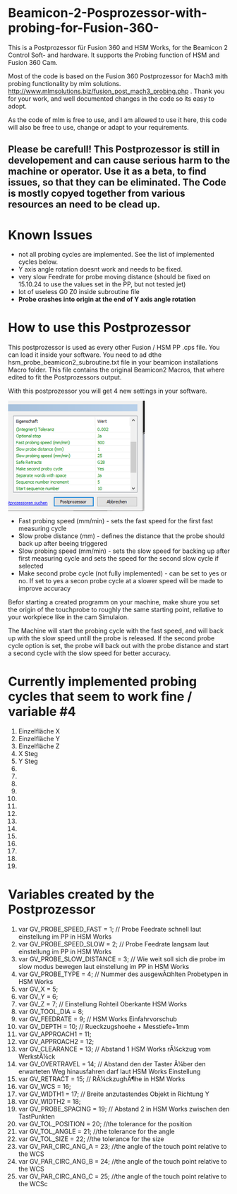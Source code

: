 # Beamicon-2-Posprozessor-with-probing-for-Fusion-360-
This is a Postprozessor für Fusion 360 and HSM Works, for the Beamicon 2 Control Soft- and hardware. It supports the Probing function of HSM and Fusion 360 Cam.

Most of the code is based on the Fusion 360 Postprozessor for Mach3 mith probing functionality by mlm solutions. <a href>http://www.mlmsolutions.biz/fusion_post_mach3_probing.php
</a>. Thank you for your work, and well documented changes in the code so its easy to adopt.

As the code of mlm is free to use, and I am allowed to use it here, this code will also be free to use, change or adapt to your requirements.

## Please be carefull! This Postprozessor is still in developement and can cause serious harm to the machine or operator. Use it as a beta, to find issues, so that they can be eliminated. The Code is mostly copyed together from various resources an need to be clead up.

# Known Issues

- not all probing cycles are implemented. See the list of implemented cycles below.
- Y axis angle rotation doesnt work and needs to be fixed.
- very slow Feedrate for probe moving distance (should be fixed on 15.10.24 to use the values set in the PP, but not tested jet)
- lot of useless G0 Z0 inside subroutine file
- <b>Probe crashes into origin at the end of Y axis angle rotation</b>


# How to use this Postprozessor

This postprozessor is used as every other Fusion / HSM PP .cps file.
You can load it inside your software. You need to ad dthe hsm_probe_beamicon2_subroutine.txt file in your beamicon installations Macro folder.
This file contains the original Beamicon2 Macros, that where edited to fit the Postprozessors output.

With this postprozessor you will get 4 new settings in your software.

<a href="" target="blank"><img align="center" src="/images/hsmworks_pp_settings.PNG" height="250" /></a>

<ul>
    <li>Fast probing speed (mm/min) - sets the fast speed for the first fast measuring cycle</li>
    <li>Slow probe distance (mm)    - defines the distance that the probe should back up after beeing triggered</li>
    <li>Slow probing speed (mm/min) - sets the slow speed for backing up after first measuring cycle and sets the speed for the second slow cycle if selected</li>
    <li>Make second probe cycle (not fully implemented)  - can be set to yes or no. If set to yes a secon probe cycle at a slower speed will be made to improve accuracy</li>
</ul>

Befor starting a created programm on your machine, make shure you set the origin of the touchprobe to roughly the same starting point, rellative to your workpiece like in the cam Simulaion.

The Machine will start the probing cycle with the fast speed, and will back up with the slow speed untill the probe is released. If the second probe cycle option is set, the probe will back out with the probe distance and start a second cycle with the slow speed for better accuracy.




# Currently implemented probing cycles that seem to work fine / variable #4
<ol>
    <li>Einzelfläche X</li>
    <li>Einzelfläche Y</li>
    <li>Einzelfläche Z</li>
    <li>X Steg</li>
    <li>Y Steg</li>
    <li></li>
    <li></li>
    <li></li>
    <li></li>
    <li></li>
    <li></li>
    <li></li>
    <li></li>
    <li></li>
    <li></li>
    <li></li>
    <li></li>
    <li></li>
    <li></li>
</ol>

# Variables created by the Postprozessor

<ol>
<li>var GV_PROBE_SPEED_FAST = 1; // Probe Feedrate schnell laut einstellung im PP in HSM Works</li>
<li>var GV_PROBE_SPEED_SLOW = 2; // Probe Feedrate langsam laut einstellung im PP in HSM Works</li>
<li>var GV_PROBE_SLOW_DISTANCE = 3; // Wie weit soll sich die probe im slow modus bewegen laut einstellung im PP in HSM Works</li>
<li>var GV_PROBE_TYPE = 4; // Nummer des ausgewÃ¤hlten Probetypen in HSM Works</li>
<li>var GV_X = 5; </li>
<li>var GV_Y = 6; </li>
<li>var GV_Z = 7; // Einstellung Rohteil Oberkante HSM Works</li>
<li>var GV_TOOL_DIA = 8;</li>
<li>var GV_FEEDRATE = 9; // HSM Works Einfahrvorschub</li>
<li>var GV_DEPTH = 10; // Rueckzugshoehe + Messtiefe+1mm</li>
<li>var GV_APPROACH1 = 11;</li>
<li>var GV_APPROACH2 = 12;</li>
<li>var GV_CLEARANCE = 13; // Abstand 1 HSM Works rÃ¼ckzug vom WerkstÃ¼ck</li>
<li>var GV_OVERTRAVEL = 14; // Abstand den der Taster Ã¼ber den erwarteten Weg hinausfahren darf laut HSM Works Einstellung</li>
<li>var GV_RETRACT = 15; // RÃ¼ckzughÃ¶he in HSM Works</li>
<li>var GV_WCS = 16;</li>
<li>var GV_WIDTH1 = 17; // Breite anzutastendes Objekt in Richtung Y</li>
<li>var GV_WIDTH2 = 18;</li>
<li>var GV_PROBE_SPACING = 19; // Abstand 2 in HSM Works zwischen den TastPunkten</li>
<li>var GV_TOL_POSITION = 20;  //the tolerance for the position</li>
<li>var GV_TOL_ANGLE = 21;  //the tolerance for the angle</li>
<li>var GV_TOL_SIZE = 22;  //the tolerance for the size</li>
<li>var GV_PAR_CIRC_ANG_A = 23; //the angle of the touch point relative to the WCS</li>
<li>var GV_PAR_CIRC_ANG_B = 24; //the angle of the touch point relative to the WCS</li>
<li>var GV_PAR_CIRC_ANG_C = 25; //the angle of the touch point relative to the WCSc</li>

</ol>
